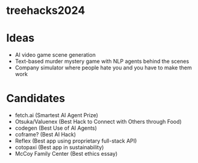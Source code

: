 # treehacks2024

# Ideas
- AI video game scene generation
- Text-based murder mystery game with NLP agents behind the scenes
- Company simulator where people hate you and you have to make them work

# Candidates
- fetch.ai (Smartest AI Agent Prize)
- Otsuka/Valuenex (Best Hack to Connect with Others through Food)
- codegen (Best Use of AI Agents)
- coframe? (Best AI Hack)
- Reflex (Best app using proprietary full-stack API)
- cotopaxi (Best app in sustainability)
- McCoy Family Center (Best ethics essay)
